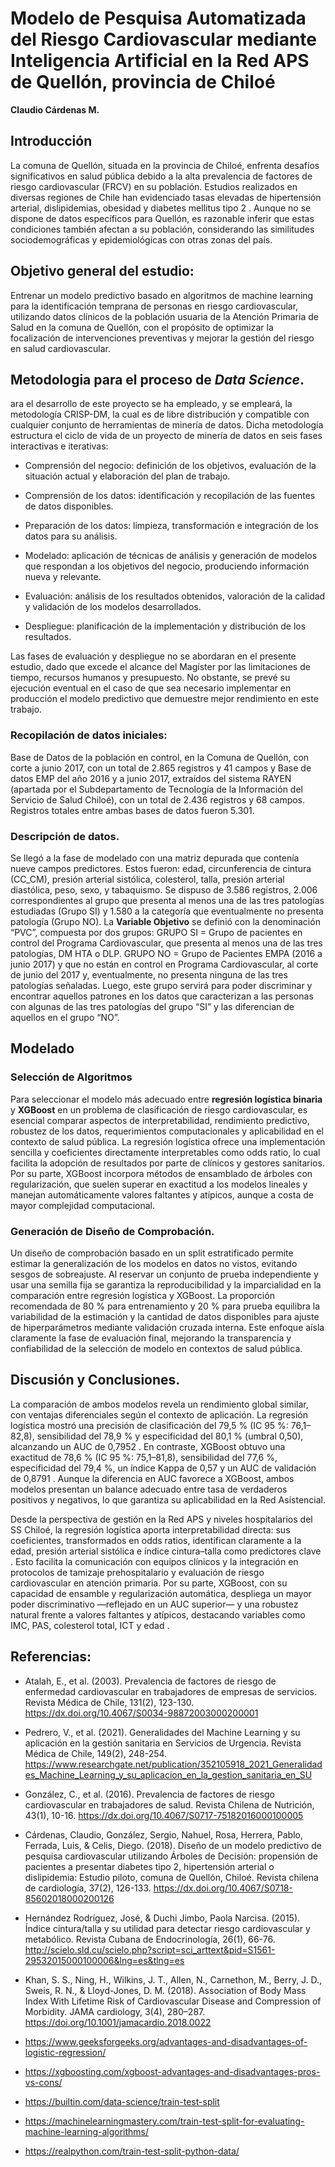 # Modelo de Pesquisa Automatizada del Riesgo Cardiovascular mediante Inteligencia Artificial en la Red APS de Quellón, provincia de Chiloé
**Claudio Cárdenas M.**

## Introducción

La comuna de Quellón, situada en la provincia de Chiloé, enfrenta desafíos significativos en salud pública debido a la alta prevalencia de factores de riesgo cardiovascular (FRCV) en su población. Estudios realizados en diversas regiones de Chile han evidenciado tasas elevadas de hipertensión arterial, dislipidemias, obesidad y diabetes mellitus tipo 2 . Aunque no se dispone de datos específicos para Quellón, es razonable inferir que estas condiciones también afectan a su población, considerando las similitudes sociodemográficas y epidemiológicas con otras zonas del país.

## Objetivo general del estudio:

Entrenar un modelo predictivo basado en algoritmos de machine learning para la identificación temprana de personas en riesgo cardiovascular, utilizando datos clínicos de la población usuaria de la Atención Primaria de Salud en la comuna de Quellón, con el propósito de optimizar la focalización de intervenciones preventivas y mejorar la gestión del riesgo en salud cardiovascular.


## Metodologia para el proceso de *Data Science*.

ara el desarrollo de este proyecto se ha empleado, y se empleará, la metodología CRISP-DM, la cual es de libre distribución y compatible con cualquier conjunto de herramientas de minería de datos. Dicha metodología estructura el ciclo de vida de un proyecto de minería de datos en seis fases interactivas e iterativas:

- Comprensión del negocio: definición de los objetivos, evaluación de la situación actual y elaboración del plan de trabajo.

- Comprensión de los datos: identificación y recopilación de las fuentes de datos disponibles.

- Preparación de los datos: limpieza, transformación e integración de los datos para su análisis.

- Modelado: aplicación de técnicas de análisis y generación de modelos que respondan a los objetivos del negocio, produciendo información nueva y relevante.

- Evaluación: análisis de los resultados obtenidos, valoración de la calidad y validación de los modelos desarrollados.

- Despliegue: planificación de la implementación y distribución de los resultados.

Las fases de evaluación y despliegue no se abordaran en el presente estudio, dado que excede el alcance del Magíster por las limitaciones de tiempo, recursos humanos y presupuesto. No obstante, se prevé su ejecución eventual en el caso de que sea necesario implementar en producción el modelo predictivo que demuestre mejor rendimiento en este trabajo.


### Recopilación de datos iniciales:

Base de Datos de la población en control, en la Comuna de Quellón, con corte a junio 2017, con un total de 2.865 registros y 41 campos y Base de datos EMP del año 2016 y a junio 2017, extraídos del sistema RAYEN (apartada por el Subdepartamento de Tecnología de la Información del Servicio de Salud Chiloé), con un total de 2.436 registros y 68 campos. Registros totales entre ambas bases de datos fueron 5.301.


### Descripción de datos.

Se llegó a la fase de modelado con una matriz depurada que contenía nueve campos predictores. Estos fueron: edad, circunferencia de cintura (CC_CM), presión arterial sistólica, colesterol, talla, presión arterial diastólica, peso, sexo, y tabaquismo. Se dispuso de 3.586 registros, 2.006 correspondientes al grupo que presenta al menos una de las tres patologías estudiadas (Grupo SI) y 1.580 a la categoría que eventualmente no presenta patología (Grupo NO).
La **Variable Objetivo** se definió con la denominación “PVC”, compuesta por dos grupos: GRUPO SI = Grupo de pacientes en control del Programa Cardiovascular, que presenta al menos una de las tres patologías, DM HTA o DLP. GRUPO NO = Grupo de Pacientes EMPA (2016 a junio 2017) y que no están en control en Programa Cardiovascular, al corte de junio del 2017 y, eventualmente, no presenta ninguna de las tres patologías señaladas. Luego, este grupo servirá para poder discriminar y encontrar aquellos patrones en los datos que caracterizan a las personas con algunas de las tres patologías del grupo “SI” y las diferencian de aquellos en el grupo “NO”.


## Modelado

### Selección de Algoritmos

Para seleccionar el modelo más adecuado entre **regresión logística binaria** y **XGBoost** en un problema de clasificación de riesgo cardiovascular, es esencial comparar aspectos de interpretabilidad, rendimiento predictivo, robustez de los datos, requerimientos computacionales y aplicabilidad en el contexto de salud pública. La regresión logística ofrece una implementación sencilla y coeficientes directamente interpretables como odds ratio, lo cual facilita la adopción de resultados por parte de clínicos y gestores sanitarios. Por su parte, XGBoost incorpora métodos de ensamblado de árboles con regularización, que suelen superar en exactitud a los modelos lineales y manejan automáticamente valores faltantes y atípicos, aunque a costa de mayor complejidad computacional.


### Generación de Diseño de Comprobación.

Un diseño de comprobación basado en un split estratificado permite estimar la generalización de los modelos en datos no vistos, evitando sesgos de sobreajuste. Al reservar un conjunto de prueba independiente y usar una semilla fija se garantiza la reproducibilidad y la imparcialidad en la comparación entre regresión logística y XGBoost. La proporción recomendada de 80 % para entrenamiento y 20 % para prueba equilibra la variabilidad de la estimación y la cantidad de datos disponibles para ajuste de hiperparámetros mediante validación cruzada interna. Este enfoque aísla claramente la fase de evaluación final, mejorando la transparencia y confiabilidad de la selección de modelo en contextos de salud pública.



## Discusión y Conclusiones.

La comparación de ambos modelos revela un rendimiento global similar, con ventajas diferenciales según el contexto de aplicación. La regresión logística mostró una precisión de clasificación del 79,5 % (IC 95 %: 76,1–82,8), sensibilidad del 78,9 % y especificidad del 80,1 % (umbral 0,50), alcanzando un AUC de 0,7952 . En contraste, XGBoost obtuvo una exactitud de 78,6 % (IC 95 %: 75,1–81,8), sensibilidad del 77,6 %, especificidad del 79,4 %, un índice Kappa de 0,57 y un AUC de validación de 0,8791 . Aunque la diferencia en AUC favorece a XGBoost, ambos modelos presentan un balance adecuado entre tasa de verdaderos positivos y negativos, lo que garantiza su aplicabilidad en la Red Asistencial.

Desde la perspectiva de gestión en la Red APS y niveles hospitalarios del SS Chiloé, la regresión logística aporta interpretabilidad directa: sus coeficientes, transformados en odds ratios, identifican claramente a la edad, presión arterial sistólica e índice cintura–talla como predictores clave . Esto facilita la comunicación con equipos clínicos y la integración en protocolos de tamizaje prehospitalario y evaluación de riesgo cardiovascular en atención primaria. Por su parte, XGBoost, con su capacidad de ensamble y regularización automática, despliega un mayor poder discriminativo —reflejado en un AUC superior— y una robustez natural frente a valores faltantes y atípicos, destacando variables como IMC, PAS, colesterol total, ICT y edad . 


## Referencias:

-   Atalah, E., et al. (2003). Prevalencia de factores de riesgo de enfermedad cardiovascular en trabajadores de empresas de servicios. Revista Médica de Chile, 131(2), 123-130. <https://dx.doi.org/10.4067/S0034-98872003000200001>

-   Pedrero, V., et al. (2021). Generalidades del Machine Learning y su aplicación en la gestión sanitaria en Servicios de Urgencia. Revista Médica de Chile, 149(2), 248-254. <https://www.researchgate.net/publication/352105918_2021_Generalidades_Machine_Learning_y_su_aplicacion_en_la_gestion_sanitaria_en_SU>

-   González, C., et al. (2016). Prevalencia de factores de riesgo cardiovascular en trabajadores de salud. Revista Chilena de Nutrición, 43(1), 10-16. <https://dx.doi.org/10.4067/S0717-75182016000100005>

-   Cárdenas, Claudio, González, Sergio, Nahuel, Rosa, Herrera, Pablo, Ferrada, Luis, & Celis, Diego. (2018). Diseño de un modelo predictivo de pesquisa cardiovascular utilizando Árboles de Decisión: propensión de pacientes a presentar diabetes tipo 2, hipertensión arterial o dislipidemia: Estudio piloto, comuna de Quellón, Chiloé. Revista chilena de cardiología, 37(2), 126-133. <https://dx.doi.org/10.4067/S0718-85602018000200126>


-  Hernández Rodríguez, José, & Duchi Jimbo, Paola Narcisa. (2015). Índice cintura/talla y su utilidad para detectar riesgo cardiovascular y metabólico. Revista Cubana de Endocrinología, 26(1), 66-76. <http://scielo.sld.cu/scielo.php?script=sci_arttext&pid=S1561-29532015000100006&lng=es&tlng=es>

-  Khan, S. S., Ning, H., Wilkins, J. T., Allen, N., Carnethon, M., Berry, J. D., Sweis, R. N., & Lloyd-Jones, D. M. (2018). Association of Body Mass Index With Lifetime Risk of Cardiovascular Disease and Compression of Morbidity. JAMA cardiology, 3(4), 280–287. <https://doi.org/10.1001/jamacardio.2018.0022>

- https://www.geeksforgeeks.org/advantages-and-disadvantages-of-logistic-regression/ 

- https://xgboosting.com/xgboost-advantages-and-disadvantages-pros-vs-cons/ 

- https://builtin.com/data-science/train-test-split 

- https://machinelearningmastery.com/train-test-split-for-evaluating-machine-learning-algorithms/  

- https://realpython.com/train-test-split-python-data/ 


